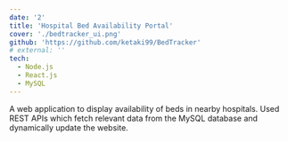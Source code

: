 ```yaml
---
date: '2'
title: 'Hospital Bed Availability Portal'
cover: './bedtracker_ui.png'
github: 'https://github.com/ketaki99/BedTracker'
# external: ''
tech:
  - Node.js
  - React.js
  - MySQL
---
```


A web application to display availability of beds in nearby hospitals. Used REST APIs which fetch relevant data from the MySQL database and dynamically update the website.
